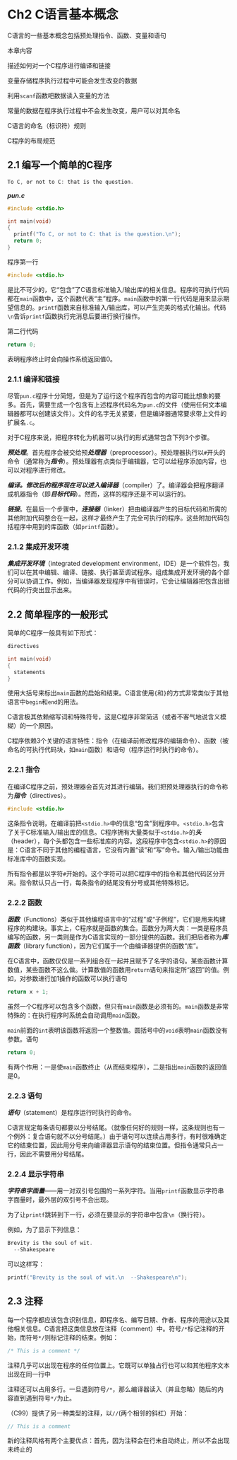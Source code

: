 # Ch2 C语言基本概念

C语言的一些基本概念包括预处理指令、函数、变量和语句



本章内容

描述如何对一个C程序进行编译和链接

变量存储程序执行过程中可能会发生改变的数据

利用`scanf`函数吧数据读入变量的方法

常量的数据在程序执行过程中不会发生改变，用户可以对其命名

C语言的命名（标识符）规则

C程序的布局规范

## 2.1 编写一个简单的C程序

```c
To C, or not to C: that is the question.
```

***pun.c***

```c
#include <stdio.h>

int main(void)
{
  printf("To C, or not to C: that is the question.\n");
  return 0;
}
```

程序第一行

```c
#include <stdio.h>
```

是比不可少的，它“包含”了C语言标准输入/输出库的相关信息。程序的可执行代码都在`main`函数中，这个函数代表“主”程序。`main`函数中的第一行代码是用来显示期望信息的。`printf`函数来自标准输入/输出库，可以产生完美的格式化输出。代码`\n`告诉`printf`函数执行完消息后要进行换行操作。

第二行代码

```c
return 0;
```

表明程序终止时会向操作系统返回值0。

### 2.1.1 编译和链接

尽管`pun.c`程序十分简短，但是为了运行这个程序而包含的内容可能比想象的要多。首先，需要生成一个包含有上述程序代码名为`pun.c`的文件（使用任何文本编辑器都可以创建该文件）。文件的名字无关紧要，但是编译器通常要求带上文件的扩展名`.c`。

对于C程序来说，把程序转化为机器可以执行的形式通常包含下列3个步骤。

​	***预处理***。首先程序会被交给预***处理器***（preprocessor）。预处理器执行以`#`开头的命令（通常称为***指令***）。预处理器有点类似于编辑器，它可以给程序添加内容，也可以对程序进行修改。

​	***编译。***修改后的程序现在可以进入***编译器***（compiler）了。编译器会把程序翻译成机器指令（即***目标代码***）。然而，这样的程序还是不可以运行的。

​	***链接***。在最后一个步骤中，***连接器***（linker）把由编译器产生的目标代码和所需的其他附加代码整合在一起，这样才最终产生了完全可执行的程序。这些附加代码包括程序中用到的库函数（如`printf`函数）。

### 2.1.2 集成开发环境

***集成开发环境***（integrated development environment，IDE）是一个软件包，我们可以在其中编辑、编译、链接、执行甚至调试程序。组成集成开发环境的各个部分可以协调工作。例如，当编译器发现程序中有错误时，它会让编辑器把包含出错代码的行突出显示出来。

## 2.2 简单程序的一般形式

简单的C程序一般具有如下形式：

```c
directives

int main(void)
{
  statements
}
```

使用大括号来标出`main`函数的启始和结束。C语言使用`{`和`}`的方式非常类似于其他语言中`begin`和`end`的用法。

C语言极其依赖缩写词和特殊符号，这是C程序非常简洁（或者不客气地说含义模糊）的一个原因。

C程序依赖3个关键的语言特性：指令（在编译前修改程序的编辑命令）、函数（被命名的可执行代码块，如`main`函数）和语句（程序运行时执行的命令）。

### 2.2.1 指令

在编译C程序之前，预处理器会首先对其进行编辑。我们把预处理器执行的命令称为***指令***（directives）。

```c
#include <stdio.h>
```

这条指令说明，在编译前把`<stdio.h>`中的信息“包含”到程序中。`<stdio.h>`包含了关于C标准输入/输出库的信息。C程序拥有大量类似于`<stdio.h>`的***头***（header），每个头都包含一些标准库的内容。这段程序中包含`<stdio.h>`的原因是：C语言不同于其他的编程语言，它没有内置“读”和“写”命令。输入/输出功能由标准库中的函数实现。

所有指令都是以字符`#`开始的。这个字符可以把C程序中的指令和其他代码区分开来。指令默认只占一行，每条指令的结尾没有分号或其他特殊标记。

### 2.2.2 函数

***函数***（Functions）类似于其他编程语言中的“过程”或“子例程”，它们是用来构建程序的构建块。事实上，C程序就是函数的集合。函数分为两大类：一类是程序员编写的函数，另一类则是作为C语言实现的一部分提供的函数。我们把后者称为***库函数***（library function），因为它们属于一个由编译器提供的函数“库”。

在C语言中，函数仅仅是一系列组合在一起并且赋予了名字的语句。某些函数计算数值，某些函数不这么做。计算数值的函数用`return`语句来指定所“返回”的值。例如，对参数进行加1操作的函数可以执行语句

```c
return x + 1;
```

虽然一个C程序可以包含多个函数，但只有`main`函数是必须有的。`main`函数是非常特殊的：在执行程序时系统会自动调用`main`函数。

`main`前面的`int`表明该函数将返回一个整数值。圆括号中的`void`表明`main`函数没有参数。语句

```c
return 0;
```

有两个作用：一是使`main`函数终止（从而结束程序），二是指出`main`函数的返回值是0。

### 2.2.3 语句

***语句***（statement）是程序运行时执行的命令。

C语言规定每条语句都要以分号结尾。（就像任何好的规则一样，这条规则也有一个例外：复合语句就不以分号结尾。）由于语句可以连续占用多行，有时很难确定它的结束位置，因此用分号来向编译器显示语句的结束位置。但指令通常只占一行，因此不需要用分号结尾。

### 2.2.4 显示字符串

***字符串字面量***——用一对双引号包围的一系列字符。当用`printf`函数显示字符串字面量时，最外层的双引号不会出现。

为了让`printf`跳转到下一行，必须在要显示的字符串中包含`\n`（换行符）。

例如，为了显示下列信息：

```c
Brevity is the soul of wit.
  --Shakespeare
```

可以这样写：

```c
printf("Brevity is the soul of wit.\n  --Shakespeare\n");
```



## 2.3 注释

每一个程序都应该包含识别信息，即程序名、编写日期、作者、程序的用途以及其他相关信息。C语言把这类信息放在注释（comment）中。符号`/*`标记注释的开始，而符号`*/`则标记注释的结束。例如：

```c
/* This is a comment */
```

注释几乎可以出现在程序的任何位置上。它既可以单独占行也可以和其他程序文本出现在同一行中

注释还可以占用多行。一旦遇到符号`/*`，那么编译器读入（并且忽略）随后的内容直到遇到符号`*/`为止。



（C99）提供了另一种类型的注释，以`//`(两个相邻的斜杠）开始：

```c
// This is a comment
```

新的注释风格有两个主要优点：首先，因为注释会在行末自动终止，所以不会出现未终止的

